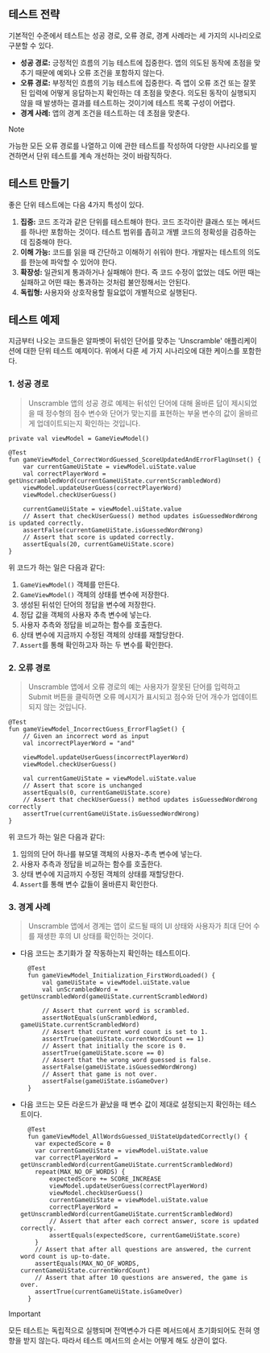 ## 테스트 전략

기본적인 수준에서 테스트는 성공 경로, 오류 경로, 경계 사례라는 세 가지의 시나리오로 구분할 수 있다.

- **성공 경로:** 긍정적인 흐름의 기능 테스트에 집중한다. 앱의 의도된 동작에 초점을 맞추기 때문에
예외나 오류 조건을 포함하지 않는다. 
- **오류 경로:** 부정적인 흐름의 기능 테스트에 집중한다. 즉 앱이 오류 조건 또는 잘못된 입력에 어떻게
응답하는지 확인하는 데 초점을 맞춘다. 의도된 동작이 실행되지 않을 때 발생하는 결과를 테스트하는 것이기에 
테스트 목록 구성이 어렵다.
- **경계 사례:** 앱의 경계 조건을 테스트하는 데 초점을 맞춘다.

>[!NOTE]
> 가능한 모든 오류 경로를 나열하고 이에 관한 테스트를 작성하여 다양한 시나리오를 발견하면서 단위 테스트를 계속
개선하는 것이 바람직하다.

## 테스트 만들기

좋은 단위 테스트에는 다음 4가지 특성이 있다.

1. **집중:** 코드 조각과 같은 단위를 테스트해야 한다. 코드 조각이란 클래스 또는 메서드를 하나만 포함하는 것이다. 
테스트 범위를 좁히고 개별 코드의 정확성을 검증하는 데 집중해야 한다.
2. **이해 가능:** 코드를 읽을 때 간단하고 이해하기 쉬워야 한다. 개발자는 테스트의 의도를 한눈에 파악할 수 있어야 한다.
3. **확장성:** 일관되게 통과하거나 실패해야 한다. 즉 코드 수정이 없었는 데도 어떤 때는 실패하고 어떤 때는 
통과하는 것처럼 불안정해서는 안된다.
4. **독립형:** 사용자와 상호작용할 필요없이 개별적으로 실행된다.

## 테스트 예제

지금부터 나오는 코드들은 알파벳이 뒤섞인 단어를 맞추는 'Unscramble' 애플리케이션에 대한 단위 테스트 예제이다. 
위에서 다룬 세 가지 시나리오에 대한 케이스를 포함한다.

### 1. 성공 경로

>Unscramble 앱의 성공 경로 예제는 뒤섞인 단어에 대해 올바른 답이 제시되었을 때
정수형의 점수 변수와 단어가 맞는지를 표현하는 부울 변수의 값이 올바르게 업데이트되는지 확인하는 것입니다.

```
private val viewModel = GameViewModel()

@Test
fun gameViewModel_CorrectWordGuessed_ScoreUpdatedAndErrorFlagUnset() {
    var currentGameUiState = viewModel.uiState.value
    val correctPlayerWord = getUnscrambledWord(currentGameUiState.currentScrambledWord)
    viewModel.updateUserGuess(correctPlayerWord)
    viewModel.checkUserGuess()

    currentGameUiState = viewModel.uiState.value
    // Assert that checkUserGuess() method updates isGuessedWordWrong is updated correctly.
    assertFalse(currentGameUiState.isGuessedWordWrong)
    // Assert that score is updated correctly.
    assertEquals(20, currentGameUiState.score)
}
```
위 코드가 하는 일은 다음과 같다:
1. `GameViewModel()` 객체를 만든다.
2. `GameViewModel()` 객체의 상태를 변수에 저장한다.
3. 생성된 뒤섞인 단어의 정답을 변수에 저장한다.
4. 정답 값을 객체의 사용자 추측 변수에 넣는다.
5. 사용자 추측와 정답을 비교하는 함수를 호출한다.
6. 상태 변수에 지금까지 수정된 객체의 상태를 재할당한다.
7. `Assert`를 통해 확인하고자 하는 두 변수를 확인한다.

### 2. 오류 경로
> Unscramble 앱에서 오류 경로의 예는 사용자가 잘못된 단어를 입력하고 Submit 버튼을 클릭하면 
> 오류 메시지가 표시되고 점수와 단어 개수가 업데이트되지 않는 것입니다.

```
@Test
fun gameViewModel_IncorrectGuess_ErrorFlagSet() {
    // Given an incorrect word as input
    val incorrectPlayerWord = "and"

    viewModel.updateUserGuess(incorrectPlayerWord)
    viewModel.checkUserGuess()

    val currentGameUiState = viewModel.uiState.value
    // Assert that score is unchanged
    assertEquals(0, currentGameUiState.score)
    // Assert that checkUserGuess() method updates isGuessedWordWrong correctly
    assertTrue(currentGameUiState.isGuessedWordWrong)
}
```

위 코드가 하는 일은 다음과 같다:
1. 임의의 단어 하나를 뷰모델 객체의 사용자-추측 변수에 넣는다.
2. 사용자 추측과 정답을 비교하는 함수를 호출한다.
3. 상태 변수에 지금까지 수정된 객체의 상태를 재할당한다.
4. `Assert`를 통해 변수 값들이 올바른지 확인한다.

### 3. 경계 사례
> Unscramble 앱에서 경계는 앱이 로드될 때의 UI 상태와 사용자가 최대 단어 수를 
> 재생한 후의 UI 상태를 확인하는 것이다.

- 다음 코드는 초기화가 잘 작동하는지 확인하는 테스트이다.
    
  ```
    @Test
    fun gameViewModel_Initialization_FirstWordLoaded() {
        val gameUiState = viewModel.uiState.value
        val unScrambledWord = getUnscrambledWord(gameUiState.currentScrambledWord)

        // Assert that current word is scrambled.
        assertNotEquals(unScrambledWord, gameUiState.currentScrambledWord)
        // Assert that current word count is set to 1.
        assertTrue(gameUiState.currentWordCount == 1)
        // Assert that initially the score is 0.
        assertTrue(gameUiState.score == 0)
        // Assert that the wrong word guessed is false.
        assertFalse(gameUiState.isGuessedWordWrong)
        // Assert that game is not over.
        assertFalse(gameUiState.isGameOver)
    }
    ```


- 다음 코드는 모든 라운드가 끝났을 때 변수 값이 제대로 설정되는지 확인하는 테스트이다.
        
    ```
      @Test
      fun gameViewModel_AllWordsGuessed_UiStateUpdatedCorrectly() {
        var expectedScore = 0
        var currentGameUiState = viewModel.uiState.value
        var correctPlayerWord = getUnscrambledWord(currentGameUiState.currentScrambledWord)
        repeat(MAX_NO_OF_WORDS) {
            expectedScore += SCORE_INCREASE
            viewModel.updateUserGuess(correctPlayerWord)
            viewModel.checkUserGuess()
            currentGameUiState = viewModel.uiState.value
            correctPlayerWord = getUnscrambledWord(currentGameUiState.currentScrambledWord)
            // Assert that after each correct answer, score is updated correctly.
            assertEquals(expectedScore, currentGameUiState.score)
        }
        // Assert that after all questions are answered, the current word count is up-to-date.
        assertEquals(MAX_NO_OF_WORDS, currentGameUiState.currentWordCount)
        // Assert that after 10 questions are answered, the game is over.
        assertTrue(currentGameUiState.isGameOver)
      }
    ```

> [!IMPORTANT]
> 모든 테스트는 독립적으로 실행되며 전역변수가 다른 메서드에서 초기화되어도 전혀 영향을 받지
> 않는다. 따라서 테스트 메서드의 순서는 어떻게 해도 상관이 없다.